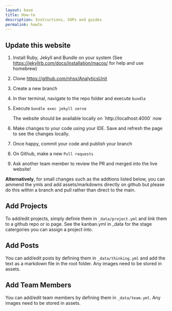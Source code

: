 ```yaml
---
layout: base
title: How-to
description: Instructions, SOPs and guides
permalink: howto
---
```



## Update this website

1. Install Ruby, Jekyll and Bundle on your system (See https://jekyllrb.com/docs/installation/macos/ for help and use homebrew)
2. Clone <https://github.com/nhsx/AnalyticsUnit>
2. Create a new branch
3. In ther terminal, navigate to the repo folder and execute `bundle`
4. Execute `bundle exec jekyll serve`
   
      <div class="alert alert-success" role="alert">
        The website should be available locally on `http://localhost:4000` now
      </div>
   
5. Make changes to your code using your IDE.  Save and refresh the page to see the changes locally.
6. Once happy, commit your code and publish your branch
7. On Github, make a new `Pull requests`
8. Ask another team member to review the PR and merged into the live website!

**Alternatively**, for small changes such as the addtions listed below, you can ammend the ymls and add assets/markdowns directly on github but please do this within a branch and pull rather than direct to the main.

## Add Projects

To add/edit projects, simply definie them in `_data/project.yml` and link them to a github repo or io page.  See the kanban.yml in _data for the stage catergories you can assign a project into.

## Add Posts

You can add/edit posts by defining them in `_data/thinking.yml` and add the text as a markdown file in the root folder.  Any images need to be stored in assets.  

## Add Team Members

You can add/edit team members by defining them in `_data/team.yml`.  Any images need to be stored in assets.



